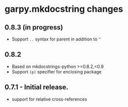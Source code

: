 # garpy.mkdocstring changes

## 0.8.3 (in progress)
- Support `..` syntax for parent in addition to `^`

## 0.8.2
- Based on mkdocstrings-python >=0.8.2,<0.9
- Support `(p)` specifier for enclosing package

## 0.7.1 - Initial release.

* support for relative cross-references

